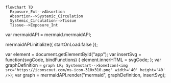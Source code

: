 
```mermaid
flowchart TD
  Exposure_Ext-->Absortion
  Absortion-->Systemic_Circulation
  Systemic_Circulation-->Tissue
  Tissue-->Exposure_Int
```

var mermaidAPI = mermaid.mermaidAPI;

mermaidAPI.initialize({
  startOnLoad:false
});

var element = document.getElementById("app");
var insertSvg = function(svgCode, bindFunctions) {
  element.innerHTML = svgCode;
};
var graphDefinition = `graph LR; Systemstart-->SomeIcon(<img src='https://iconscout.com/ms-icon-310x310.png' width='40' height='40' />)`;
var graph = mermaidAPI.render("mermaid", graphDefinition, insertSvg);

